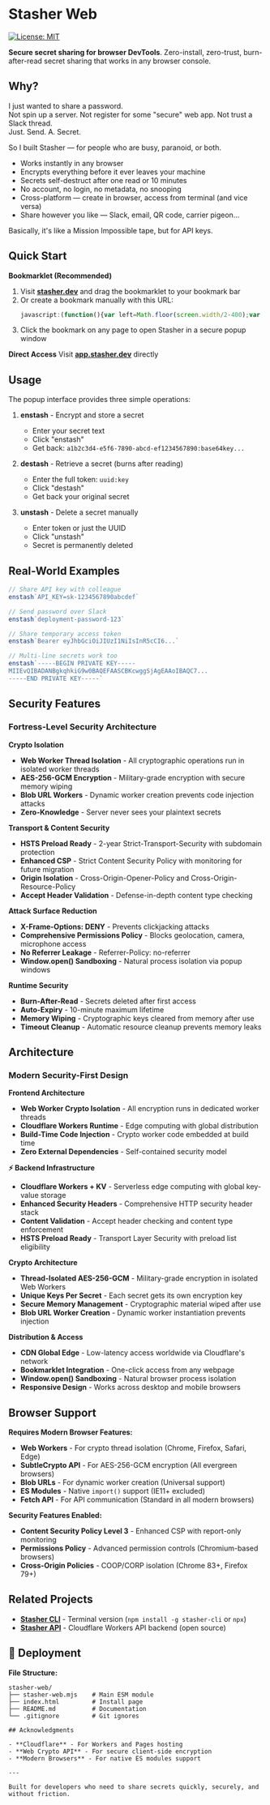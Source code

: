 # Stasher Web

[![License: MIT](https://img.shields.io/badge/License-MIT-yellow.svg)](https://opensource.org/licenses/MIT)

**Secure secret sharing for browser DevTools**. Zero-install, zero-trust, burn-after-read secret sharing that works in any browser console.

## Why?

I just wanted to share a password.  
Not spin up a server. Not register for some "secure" web app. Not trust a Slack thread.  
Just. Send. A. Secret.

So I built Stasher — for people who are busy, paranoid, or both.

- Works instantly in any browser
- Encrypts everything before it ever leaves your machine  
- Secrets self-destruct after one read or 10 minutes
- No account, no login, no metadata, no snooping
- Cross-platform — create in browser, access from terminal (and vice versa)
- Share however you like — Slack, email, QR code, carrier pigeon...

Basically, it's like a Mission Impossible tape, but for API keys.

## Quick Start

**Bookmarklet (Recommended)**
1. Visit **[stasher.dev](https://stasher.dev)** and drag the bookmarklet to your bookmark bar
2. Or create a bookmark manually with this URL:
   ```javascript
   javascript:(function(){var left=Math.floor(screen.width/2-400);var top=Math.floor(screen.height/2-225);var features='width=800,height=450,resizable=yes,scrollbars=no,status=no,location=no,toolbar=no,menubar=no,left='+left+',top='+top+',noopener,noreferrer';var w=window.open('https://app.stasher.dev/','stasher',features);if(w){w.focus();}else{alert("Popup blocked – please allow popups for this site");}})();
   ```
3. Click the bookmark on any page to open Stasher in a secure popup window

**Direct Access**
Visit **[app.stasher.dev](https://app.stasher.dev)** directly

## Usage

The popup interface provides three simple operations:

1. **enstash** - Encrypt and store a secret
   - Enter your secret text
   - Click "enstash" 
   - Get back: `a1b2c3d4-e5f6-7890-abcd-ef1234567890:base64key...`

2. **destash** - Retrieve a secret (burns after reading)
   - Enter the full token: `uuid:key`
   - Click "destash"
   - Get back your original secret

3. **unstash** - Delete a secret manually  
   - Enter token or just the UUID
   - Click "unstash"
   - Secret is permanently deleted

## Real-World Examples

```js
// Share API key with colleague
enstash`API_KEY=sk-1234567890abcdef`

// Send password over Slack
enstash`deployment-password-123`

// Share temporary access token
enstash`Bearer eyJhbGciOiJIUzI1NiIsInR5cCI6...`

// Multi-line secrets work too
enstash`-----BEGIN PRIVATE KEY-----
MIIEvQIBADANBgkqhkiG9w0BAQEFAASCBKcwggSjAgEAAoIBAQC7...
-----END PRIVATE KEY-----`
```

## Security Features

### Fortress-Level Security Architecture

**Crypto Isolation**
- **Web Worker Thread Isolation** - All cryptographic operations run in isolated worker threads
- **AES-256-GCM Encryption** - Military-grade encryption with secure memory wiping
- **Blob URL Workers** - Dynamic worker creation prevents code injection attacks
- **Zero-Knowledge** - Server never sees your plaintext secrets

**Transport & Content Security**
- **HSTS Preload Ready** - 2-year Strict-Transport-Security with subdomain protection
- **Enhanced CSP** - Strict Content Security Policy with monitoring for future migration
- **Origin Isolation** - Cross-Origin-Opener-Policy and Cross-Origin-Resource-Policy
- **Accept Header Validation** - Defense-in-depth content type checking

**Attack Surface Reduction**
- **X-Frame-Options: DENY** - Prevents clickjacking attacks
- **Comprehensive Permissions Policy** - Blocks geolocation, camera, microphone access
- **No Referrer Leakage** - Referrer-Policy: no-referrer
- **Window.open() Sandboxing** - Natural process isolation via popup windows

**Runtime Security**
- **Burn-After-Read** - Secrets deleted after first access
- **Auto-Expiry** - 10-minute maximum lifetime
- **Memory Wiping** - Cryptographic keys cleared from memory after use
- **Timeout Cleanup** - Automatic resource cleanup prevents memory leaks

## Architecture

### Modern Security-First Design

**Frontend Architecture**
- **Web Worker Crypto Isolation** - All encryption runs in dedicated worker threads
- **Cloudflare Workers Runtime** - Edge computing with global distribution
- **Build-Time Code Injection** - Crypto worker code embedded at build time
- **Zero External Dependencies** - Self-contained security model

**⚡ Backend Infrastructure**
- **Cloudflare Workers + KV** - Serverless edge computing with global key-value storage
- **Enhanced Security Headers** - Comprehensive HTTP security header stack
- **Content Validation** - Accept header checking and content type enforcement
- **HSTS Preload Ready** - Transport Layer Security with preload list eligibility

**Crypto Architecture**
- **Thread-Isolated AES-256-GCM** - Military-grade encryption in isolated Web Workers
- **Unique Keys Per Secret** - Each secret gets its own encryption key
- **Secure Memory Management** - Cryptographic material wiped after use
- **Blob URL Worker Creation** - Dynamic worker instantiation prevents injection

**Distribution & Access**
- **CDN Global Edge** - Low-latency access worldwide via Cloudflare's network
- **Bookmarklet Integration** - One-click access from any webpage
- **Window.open() Sandboxing** - Natural browser process isolation
- **Responsive Design** - Works across desktop and mobile browsers  

## Browser Support

**Requires Modern Browser Features:**
- **Web Workers** - For crypto thread isolation (Chrome, Firefox, Safari, Edge)
- **SubtleCrypto API** - For AES-256-GCM encryption (All evergreen browsers)
- **Blob URLs** - For dynamic worker creation (Universal support)
- **ES Modules** - Native `import()` support (IE11+ excluded)
- **Fetch API** - For API communication (Standard in all modern browsers)

**Security Features Enabled:**
- **Content Security Policy Level 3** - Enhanced CSP with report-only monitoring
- **Permissions Policy** - Advanced permission controls (Chromium-based browsers)
- **Cross-Origin Policies** - COOP/CORP isolation (Chrome 83+, Firefox 79+)

## Related Projects

- **[Stasher CLI](https://github.com/stasher-dev/stasher-cli)** - Terminal version (`npm install -g stasher-cli` or `npx`)
- **[Stasher API](https://github.com/stasher-dev/stasher-api)** - Cloudflare Workers API backend (open source)

## 🚀 Deployment

**File Structure:**
```
stasher-web/
├── stasher-web.mjs    # Main ESM module  
├── index.html         # Install page
├── README.md          # Documentation
└── .gitignore         # Git ignores

## Acknowledgments

- **Cloudflare** - For Workers and Pages hosting
- **Web Crypto API** - For secure client-side encryption
- **Modern Browsers** - For native ES modules support

---

Built for developers who need to share secrets quickly, securely, and without friction.